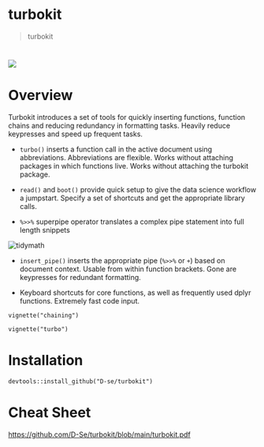 # turbokit

> turbokit

# ![](http://cranlogs-dev.r-pkg.org/badges/%3Cpackagename%3E)

# Overview

Turbokit introduces a set of tools for quickly inserting functions, function chains and reducing redundancy in formatting tasks. Heavily reduce keypresses and speed up frequent tasks.

-   `turbo()` inserts a function call in the active document using abbreviations. Abbreviations are flexible. Works without attaching packages in which functions live. Works without attaching the turbokit package.

-   `read()` and `boot()` provide quick setup to give the data science workflow a jumpstart. Specify a set of shortcuts and get the appropriate library calls.

<!-- -->

-   `%>>%` superpipe operator translates a complex pipe statement into full length snippets

![tidymath](https://user-images.githubusercontent.com/59521296/115900266-55682080-a492-11eb-9900-132af0de617d.gif)

-   `insert_pipe()` inserts the appropriate pipe (`%>>%` or `+`) based on document context. Usable from within function brackets. Gone are keypresses for redundant formatting.

-   Keyboard shortcuts for core functions, as well as frequently used dplyr functions. Extremely fast code input.

`vignette("chaining")`

`vignette("turbo")`

# Installation

`devtools::install_github("D-se/turbokit")`

# Cheat Sheet

<https://github.com/D-Se/turbokit/blob/main/turbokit.pdf>
